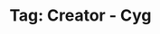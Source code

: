 ---
layout: portfolio
title: 'Tag: Creator - Cyg'
permalink: /portfolio/tags/creator/cyg/
type: tag
uid: cyg
pagination:
    enabled: true
    tag: [cyg]
---